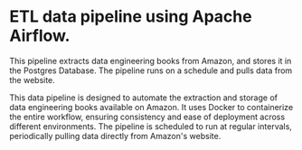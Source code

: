  # ETL data pipeline using Apache Airflow. 

This pipeline extracts data engineering books from Amazon, and stores it in the Postgres Database. 
The pipeline runs on a schedule and pulls data from the website.

This data pipeline is designed to automate the extraction and storage of data engineering books available on Amazon. It uses Docker to containerize the entire workflow, ensuring consistency and ease of deployment across different environments. The pipeline is scheduled to run at regular intervals, periodically pulling data directly from Amazon's website.
